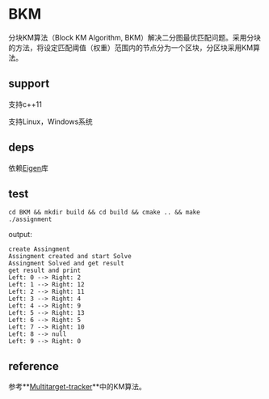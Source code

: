 # BKM 
分块KM算法（Block KM Algorithm, BKM）解决二分图最优匹配问题。采用分块的方法，将设定匹配阈值（权重）范围内的节点分为一个区块，分区块采用KM算法。

## support

支持c++11

支持Linux，Windows系统

## deps

依赖[Eigen](https://github.com/artsy/eigen)库

## test

```shell
cd BKM && mkdir build && cd build && cmake .. && make
./assignment
```

output:

```shell
create Assingment
Assingment created and start Solve
Assingment Solved and get result
get result and print
Left: 0 --> Right: 2
Left: 1 --> Right: 12
Left: 2 --> Right: 11
Left: 3 --> Right: 4
Left: 4 --> Right: 9
Left: 5 --> Right: 13
Left: 6 --> Right: 5
Left: 7 --> Right: 10
Left: 8 --> null
Left: 9 --> Right: 0
```

## reference

参考**[Multitarget-tracker](https://github.com/Smorodov/Multitarget-tracker)**中的KM算法。